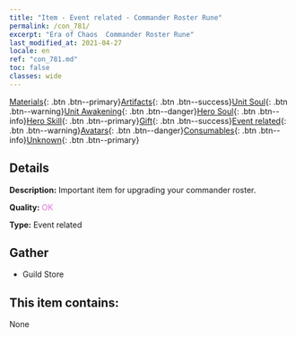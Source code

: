 ```yaml
---
title: "Item - Event related - Commander Roster Rune"
permalink: /con_781/
excerpt: "Era of Chaos  Commander Roster Rune"
last_modified_at: 2021-04-27
locale: en
ref: "con_781.md"
toc: false
classes: wide
---
```

 [Materials](/Items/){: .btn .btn--primary}[Artifacts](/Items/Artifacts/){: .btn .btn--success}[Unit Soul](/Items/UnitSoul/){: .btn .btn--warning}[Unit Awakening](/Items/UnitAwakening/){: .btn .btn--danger}[Hero Soul](/Items/HeroSoul/){: .btn .btn--info}[Hero Skill](/Items/HeroSkill/){: .btn .btn--primary}[Gift](/Items/Gift/){: .btn .btn--success}[Event related](/Items/Events/){: .btn .btn--warning}[Avatars](/Items/Avatars/){: .btn .btn--danger}[Consumables](/Items/Consumables/){: .btn .btn--info}[Unknown](/Items/Unknown/){: .btn .btn--primary}

## Details
 **Description:** Important item for upgrading your commander roster.

 **Quality:** <span style="color: #DA70D6">OK</span>

 **Type:** Event related

## Gather

*    Guild Store 

## This item contains:

  None

